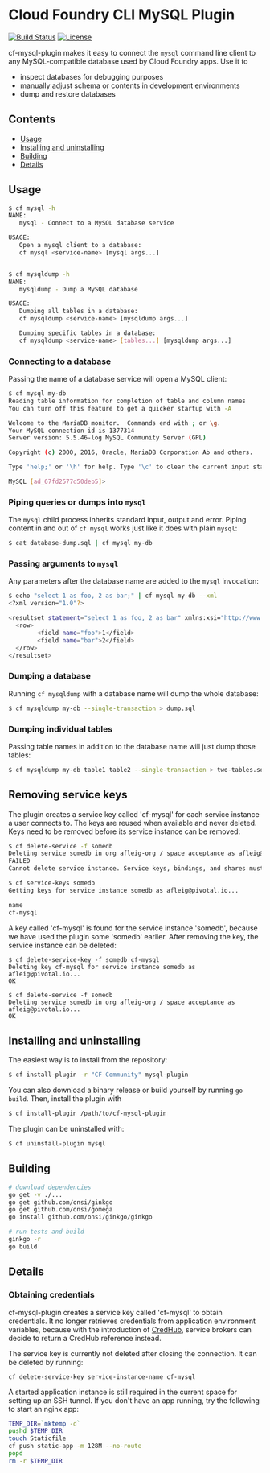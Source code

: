 # Cloud Foundry CLI MySQL Plugin

[![Build Status](https://travis-ci.org/andreasf/cf-mysql-plugin.svg?branch=master)](https://travis-ci.org/andreasf/cf-mysql-plugin)
[![License](https://img.shields.io/badge/License-Apache%202.0-blue.svg)](https://github.com/andreasf/cf-mysql-plugin/blob/master/LICENSE)

cf-mysql-plugin makes it easy to connect the `mysql` command line client to any MySQL-compatible database used by
Cloud Foundry apps. Use it to

* inspect databases for debugging purposes
* manually adjust schema or contents in development environments
* dump and restore databases

## Contents

* [Usage](#usage)
* [Installing and uninstalling](#installing-and-uninstalling)
* [Building](#building)
* [Details](#details)

## Usage

```bash
$ cf mysql -h
NAME:
   mysql - Connect to a MySQL database service

USAGE:
   Open a mysql client to a database:
   cf mysql <service-name> [mysql args...]


$ cf mysqldump -h
NAME:
   mysqldump - Dump a MySQL database

USAGE:
   Dumping all tables in a database:
   cf mysqldump <service-name> [mysqldump args...]

   Dumping specific tables in a database:
   cf mysqldump <service-name> [tables...] [mysqldump args...]
```

### Connecting to a database

Passing the name of a database service will open a MySQL client:

```bash
$ cf mysql my-db
Reading table information for completion of table and column names
You can turn off this feature to get a quicker startup with -A

Welcome to the MariaDB monitor.  Commands end with ; or \g.
Your MySQL connection id is 1377314
Server version: 5.5.46-log MySQL Community Server (GPL)

Copyright (c) 2000, 2016, Oracle, MariaDB Corporation Ab and others.

Type 'help;' or '\h' for help. Type '\c' to clear the current input statement.

MySQL [ad_67fd2577d50deb5]> 
```

### Piping queries or dumps into `mysql`

The `mysql` child process inherits standard input, output and error. Piping content in and out of `cf mysql` works
just like it does with plain `mysql`:

```bash
$ cat database-dump.sql | cf mysql my-db
```

### Passing arguments to `mysql`

Any parameters after the database name are added to the `mysql` invocation:

```bash
$ echo "select 1 as foo, 2 as bar;" | cf mysql my-db --xml
<?xml version="1.0"?>

<resultset statement="select 1 as foo, 2 as bar" xmlns:xsi="http://www.w3.org/2001/XMLSchema-instance">
  <row>
        <field name="foo">1</field>
        <field name="bar">2</field>
  </row>
</resultset>
```

### Dumping a database

Running `cf mysqldump` with a database name will dump the whole database:

```bash
$ cf mysqldump my-db --single-transaction > dump.sql
```

### Dumping individual tables

Passing table names in addition to the database name will just dump those tables:

```bash
$ cf mysqldump my-db table1 table2 --single-transaction > two-tables.sql
```

## Removing service keys

The plugin creates a service key called 'cf-mysql' for each service instance a user connects to. The keys are reused
when available and never deleted. Keys need to be removed before its service instance can be removed:

```bash
$ cf delete-service -f somedb
Deleting service somedb in org afleig-org / space acceptance as afleig@pivotal.io...
FAILED
Cannot delete service instance. Service keys, bindings, and shares must first be deleted.

$ cf service-keys somedb
Getting keys for service instance somedb as afleig@pivotal.io...

name
cf-mysql
```
A key called 'cf-mysql' is found for the service instance 'somedb', because we have used the plugin some 'somedb'
earlier. After removing the key, the service instance can be deleted:

```
$ cf delete-service-key -f somedb cf-mysql
Deleting key cf-mysql for service instance somedb as afleig@pivotal.io...
OK

$ cf delete-service -f somedb
Deleting service somedb in org afleig-org / space acceptance as afleig@pivotal.io...
OK
```

## Installing and uninstalling

The easiest way is to install from the repository:

```bash
$ cf install-plugin -r "CF-Community" mysql-plugin
```

You can also download a binary release or build yourself by running `go build`. Then, install the plugin with

```bash
$ cf install-plugin /path/to/cf-mysql-plugin
```

The plugin can be uninstalled with:

```bash
$ cf uninstall-plugin mysql
```

## Building

```bash
# download dependencies
go get -v ./...
go get github.com/onsi/ginkgo
go get github.com/onsi/gomega
go install github.com/onsi/ginkgo/ginkgo

# run tests and build
ginkgo -r
go build
```

## Details

### Obtaining credentials

cf-mysql-plugin creates a service key called 'cf-mysql' to obtain credentials. It no longer retrieves credentials from
application environment variables, because with the introduction of [CredHub](https://github.com/cloudfoundry-incubator/credhub/blob/master/docs/secure-service-credentials.md),
service brokers can decide to return a CredHub reference instead.

The service key is currently not deleted after closing the connection. It can be deleted by running:

```
cf delete-service-key service-instance-name cf-mysql
```

A started application instance is still required in the current space for setting up an SSH tunnel. If you don't
have an app running, try the following to start an nginx app:

```bash
TEMP_DIR=`mktemp -d`
pushd $TEMP_DIR
touch Staticfile
cf push static-app -m 128M --no-route
popd
rm -r $TEMP_DIR
```
